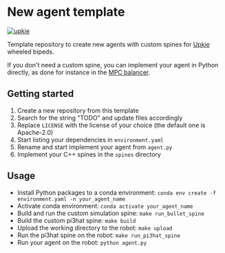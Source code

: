 # New agent template

[![upkie](https://img.shields.io/badge/upkie-7.0.0-aabbcc)](https://github.com/upkie/upkie/tree/v7.0.0)

Template repository to create new agents with custom spines for [Upkie](https://github.com/upkie/upkie) wheeled bipeds.

If you don't need a custom spine, you can implement your agent in Python directly, as done for instance in the [MPC balancer](https://github.com/upkie/mpc_balancer).

## Getting started

1. Create a new repository from this template
2. Search for the string "TODO" and update files accordingly
3. Replace `LICENSE` with the license of your choice (the default one is Apache-2.0)
4. Start listing your dependencies in `environment.yaml`
5. Rename and start implement your agent from `agent.py`
6. Implement your C++ spines in the `spines` directory

## Usage

- Install Python packages to a conda environment: `conda env create -f environment.yaml -n your_agent_name`
- Activate conda environment: `conda activate your_agent_name`
- Build and run the custom simulation spine: `make run_bullet_spine`
- Build the custom pi3hat spine: `make build`
- Upload the working directory to the robot: `make upload`
- Run the pi3hat spine on the robot: `make run_pi3hat_spine`
- Run your agent on the robot: `python agent.py`
